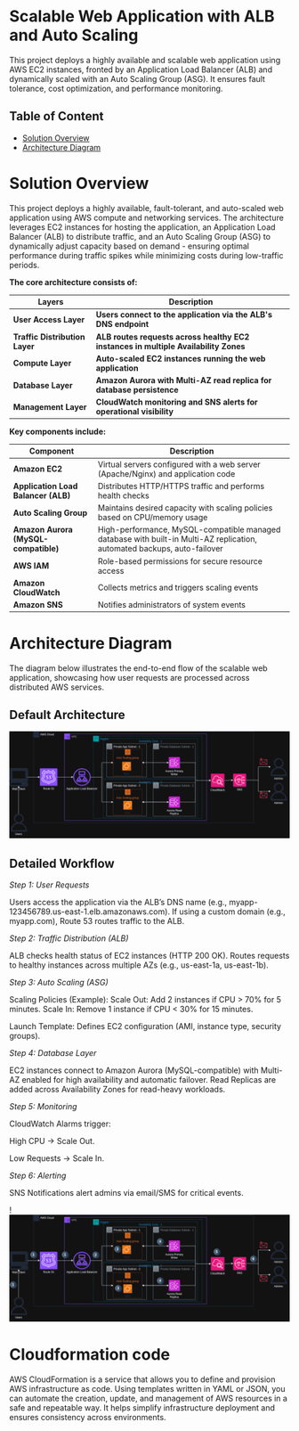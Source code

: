 # Scalable Web Application with ALB and Auto Scaling


This project deploys a highly available and scalable web application using AWS EC2 instances, fronted by an Application Load Balancer (ALB) and dynamically scaled with an Auto Scaling Group (ASG). It ensures fault tolerance, cost optimization, and performance monitoring.

## Table of Content

- [Solution Overview](#solution-overview)
- [Architecture Diagram](#architecture-diagram)

# Solution Overview

This project deploys a highly available, fault-tolerant, and auto-scaled web application using AWS compute and networking services. The architecture leverages EC2 instances for hosting the application, an Application Load Balancer (ALB) to distribute traffic, and an Auto Scaling Group (ASG) to dynamically adjust capacity based on demand - ensuring optimal performance during traffic spikes while minimizing costs during low-traffic periods.

**The core architecture consists of:**

| **Layers**       | **Description**           | 
|-------------|------------------|
| **User Access Layer**       | **Users connect to the application via the ALB's DNS endpoint**        | 
| **Traffic Distribution Layer**         | **ALB routes requests across healthy EC2 instances in multiple Availability Zones** | 
| **Compute Layer**   | **Auto-scaled EC2 instances running the web application**   | 
| **Database Layer**      | **Amazon Aurora with Multi-AZ read replica for database persistence**        | 
| **Management Layer**       | **CloudWatch monitoring and SNS alerts for operational visibility**  | 

**Key components include:**

| **Component**             | **Description**                                                                 |
|---------------------------|----------------------------------------------------------------------------------|
| **Amazon EC2**            | Virtual servers configured with a web server (Apache/Nginx) and application code |
| **Application Load Balancer (ALB)** | Distributes HTTP/HTTPS traffic and performs health checks                      |
| **Auto Scaling Group**    | Maintains desired capacity with scaling policies based on CPU/memory usage       |
| **Amazon Aurora (MySQL-compatible)** | High-performance, MySQL-compatible managed database with built-in Multi-AZ replication, automated backups, auto-failover |
| **AWS IAM**               | Role-based permissions for secure resource access                                |
| **Amazon CloudWatch**     | Collects metrics and triggers scaling events                                     |
| **Amazon SNS**            | Notifies administrators of system events                                         |


# Architecture Diagram

The diagram below illustrates the end-to-end flow of the scalable web application, showcasing how user requests are processed across distributed AWS services.



## Default Architecture

![Architecture Diagram (Default Architecture)](Default_Diagram.png)

## Detailed Workflow
*Step 1: User Requests*

Users access the application via the ALB’s DNS name (e.g., myapp-123456789.us-east-1.elb.amazonaws.com).
If using a custom domain (e.g., myapp.com), Route 53 routes traffic to the ALB.

*Step 2: Traffic Distribution (ALB)*

ALB checks health status of EC2 instances (HTTP 200 OK).
Routes requests to healthy instances across multiple AZs (e.g., us-east-1a, us-east-1b).

*Step 3: Auto Scaling (ASG)*

Scaling Policies (Example):
Scale Out: Add 2 instances if CPU > 70% for 5 minutes.
Scale In: Remove 1 instance if CPU < 30% for 15 minutes.

Launch Template: Defines EC2 configuration (AMI, instance type, security groups).

*Step 4: Database Layer*

EC2 instances connect to Amazon Aurora (MySQL-compatible) with Multi-AZ enabled for high availability and automatic failover. Read Replicas are added across Availability Zones for read-heavy workloads.

*Step 5: Monitoring*

CloudWatch Alarms trigger:

High CPU → Scale Out.

Low Requests → Scale In.

*Step 6: Alerting*

SNS Notifications alert admins via email/SMS for critical events.

!![Architecture Diagram (DetailedWorkflow)](./Detailed_Workflow.png)

# Cloudformation code 

AWS CloudFormation is a service that allows you to define and provision AWS infrastructure as code. Using templates written in YAML or JSON, you can automate the creation, update, and management of AWS resources in a safe and repeatable way. It helps simplify infrastructure deployment and ensures consistency across environments.











